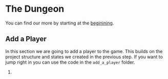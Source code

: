 # The Dungeon

You can find our more by starting at the [beginining](readme.md).

## Add a Player

In this section we are going to add a player to the game.  This builds on the project structure and states we created in the previous step.  If you want to jump right in you can use the code in the ```add_a_player``` folder.

1.
